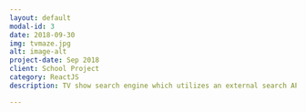 ```yaml
---
layout: default
modal-id: 3
date: 2018-09-30
img: tvmaze.jpg
alt: image-alt
project-date: Sep 2018
client: School Project
category: ReactJS
description: TV show search engine which utilizes an external search API by TVMaze. Used tools includes - NodeJS, VisualStudio Code, create-react-app. Online demo can be reached at <a href="https://the-kyle.github.io/tvmaze/" target="_blank">TVMaze_on_Github</a>.

---
```

